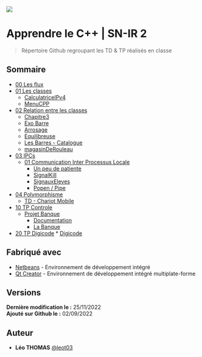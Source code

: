 ![](https://cdn.discordapp.com/attachments/400019430479888394/1017780680798777385/logotouchard.png)

# Apprendre le C++ | SN-IR 2 
> Répertoire Github regroupant les TD & TP réalisés en classe

## Sommaire
* [00 Les flux](https://github.com/leot03/Apprendre_cpp_snir2/tree/main/00_Les_flux)
* [01 Les classes](https://github.com/leot03/Apprendre_cpp_snir2/tree/main/01_Les_classes)
    * [CalculatriceIPv4](https://github.com/leot03/Apprendre_cpp_snir2/tree/main/01_Les_classes/CalaculatriceIPv4)
    * [MenuCPP](https://github.com/leot03/Apprendre_cpp_snir2/tree/main/01_Les_classes/MenuCPP)
* [02 Relation entre les classes](https://github.com/leot03/Apprendre_cpp_snir2/tree/main/02_Relation_entre_les_classes)
    * [Chapitre3](https://github.com/leot03/Apprendre_cpp_snir2/tree/main/02_Relation_entre_les_classes/Chapitre3)
    * [Exo Barre](https://github.com/leot03/Apprendre_cpp_snir2/tree/main/02_Relation_entre_les_classes/ExoBarre)
    * [Arrosage](https://github.com/leot03/Apprendre_cpp_snir2/tree/main/02_Relation_entre_les_classes/Arrosage)
    * [Equilibreuse](https://github.com/leot03/Apprendre_cpp_snir2/tree/main/02_Relation_entre_les_classes/Equilibreuse)
    * [Les Barres - Catalogue](https://github.com/leot03/Apprendre_cpp_snir2/tree/main/02_Relation_entre_les_classes/LesBarres)
    * [magasinDeRouleau](https://github.com/leot03/Apprendre_cpp_snir2/tree/main/02_Relation_entre_les_classes/magasinDeRouleau)
* [03 IPCs](https://github.com/leot03/Apprendre_cpp_snir2/tree/main/03_IPCs)
    * [01 Communication Inter Processus Locale](https://github.com/leot03/Apprendre_cpp_snir2/tree/main/03_IPCs/01_Communication_Inter_Processus_Locale)
        * [Un peu de patiente](https://github.com/leot03/Apprendre_cpp_snir2/tree/main/03_IPCs/01_Communication_Inter_Processus_Locale/unPeuDePatiente)
        * [SignalKill](https://github.com/leot03/Apprendre_cpp_snir2/tree/main/03_IPCs/01_Communication_Inter_Processus_Locale/SignalKill)
        * [SignauxEleves](https://github.com/leot03/Apprendre_cpp_snir2/tree/main/03_IPCs/01_Communication_Inter_Processus_Locale/SignauxEleves)
        * [Popen / Pipe](https://github.com/leot03/Apprendre_cpp_snir2/tree/main/03_IPCs/01_Communication_Inter_Processus_Locale/PopenPipe)
* [04 Polymorphisme](https://github.com/leot03/Apprendre_cpp_snir2/tree/main/04_Polymorphisme)
    * [TD - Chariot Mobile](https://github.com/leot03/Apprendre_cpp_snir2/tree/main/04_Polymorphisme/TDChariotMobile)
* [10 TP Controle](https://github.com/leot03/Apprendre_cpp_snir2/tree/main/10_TpControle)
    * [Projet Banque](https://github.com/leot03/Apprendre_cpp_snir2/tree/main/10_TpControle/Projet_Banque)
        * [Documentation](https://github.com/leot03/Apprendre_cpp_snir2/tree/main/10_TpControle/Projet_Banque/Documentation)
        * [La Banque](https://github.com/leot03/Apprendre_cpp_snir2/tree/main/10_TpControle/Projet_Banque/LaBanque)
* [20 TP Digicode](https://github.com/leot03/Apprendre_cpp_snir2/tree/main/20_Projet_Digicode)
        * [Digicode](https://github.com/leot03/Apprendre_cpp_snir2/tree/main/20_Projet_Digicode/digicode)

## Fabriqué avec
* [Netbeans](https://netbeans.apache.org/) - Environnement de développement intégré
* [Qt Creator](https://www.qt.io/) - Environnement de développement intégré multiplate-forme

## Versions
**Dernière modification le :** 25/11/2022<br>
**Ajouté sur Github le :** 02/09/2022

## Auteur
* **Léo THOMAS** [@leot03](https://github.com/leot03)
